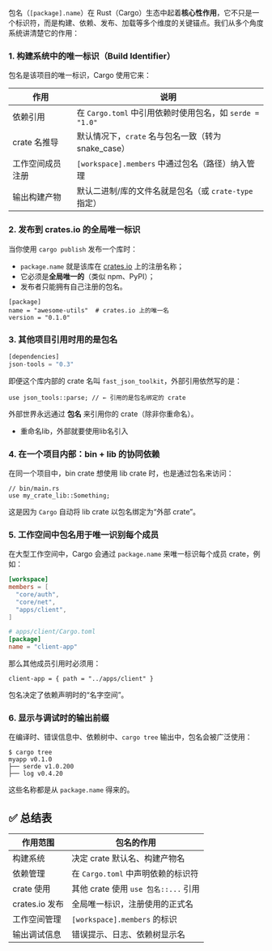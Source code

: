 包名（`[package].name`）在 Rust（Cargo）生态中起着**核心性作用**，它不只是一个标识符，而是构建、依赖、发布、加载等多个维度的关键锚点。我们从多个角度系统讲清楚它的作用：
### 1. 构建系统中的唯一标识（Build Identifier）
包名是该项目的唯一标识，Cargo 使用它来：

| 作用        | 说明                                          |
| --------- | ------------------------------------------- |
| 依赖引用      | 在 `Cargo.toml` 中引用依赖时使用包名，如 `serde = "1.0"` |
| crate 名推导 | 默认情况下，`crate` 名与包名一致（转为 snake_case）         |
| 工作空间成员注册  | `[workspace].members` 中通过包名（路径）纳入管理         |
| 输出构建产物    | 默认二进制/库的文件名就是包名（或 `crate-type` 指定）          |

### 2. 发布到 crates.io 的全局唯一标识
当你使用 `cargo publish` 发布一个库时：
- `package.name` 就是该库在 [crates.io](https://crates.io) 上的注册名称；
- 它必须是**全局唯一的**（类似 npm、PyPI）；
- 发布者只能拥有自己注册的包名。
```
[package]
name = "awesome-utils"  # crates.io 上的唯一名
version = "0.1.0"

```
### 3. 其他项目引用时用的是包名
```rust
[dependencies]
json-tools = "0.3"

```
即便这个库内部的 crate 名叫 `fast_json_toolkit`，外部引用依然写的是：
```
use json_tools::parse; // ← 引用的是包名绑定的 crate

```
外部世界永远通过 **包名** 来引用你的 crate（除非你重命名）。
- 重命名lib，外部就要使用lib名引入
### 4. 在一个项目内部：bin + lib 的协同依赖
在同一个项目中，bin crate 想使用 lib crate 时，也是通过包名来访问：
```
// bin/main.rs
use my_crate_lib::Something;

```
这是因为 `Cargo` 自动将 lib crate 以包名绑定为“外部 crate”。
### 5. 工作空间中包名用于唯一识别每个成员
在大型工作空间中，Cargo 会通过 `package.name` 来唯一标识每个成员 crate，例如：
```toml
[workspace]
members = [
  "core/auth",
  "core/net",
  "apps/client",
]

# apps/client/Cargo.toml
[package]
name = "client-app"

```
那么其他成员引用时必须用：
```
client-app = { path = "../apps/client" }
```
包名决定了依赖声明时的“名字空间”。
### 6. 显示与调试时的输出前缀
在编译时、错误信息中、依赖树中、`cargo tree` 输出中，包名会被广泛使用：
```
$ cargo tree
myapp v0.1.0
├── serde v1.0.200
├── log v0.4.20

```
这些名称都是从 `package.name` 得来的。

## ✅ 总结表

| 作用范围         | 包名的作用                        |
| ------------ | ---------------------------- |
| 构建系统         | 决定 crate 默认名、构建产物名           |
| 依赖管理         | 在 `Cargo.toml` 中声明依赖的标识符     |
| crate 使用     | 其他 crate 使用 `use 包名::...` 引用 |
| crates.io 发布 | 全局唯一标识，注册使用的正式名              |
| 工作空间管理       | `[workspace].members` 的标识    |
| 输出调试信息       | 错误提示、日志、依赖树显示名               |